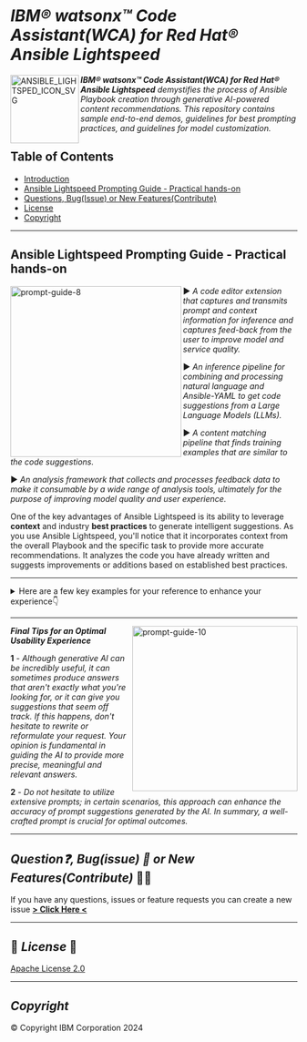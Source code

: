 # _IBM® watsonx™ Code Assistant(WCA) for Red Hat® Ansible Lightspeed_

<img src="https://github.com/user-attachments/assets/4b415ea3-a605-4cd7-896e-ccb3eb9743c1" width="120" align="left" alt="ANSIBLE_LIGHTSPED_ICON_SVG">

_**IBM® watsonx™ Code Assistant(WCA) for Red Hat® Ansible Lightspeed** demystifies the process of Ansible Playbook creation through generative AI-powered content recommendations. This repository contains sample end-to-end demos, guidelines for best prompting practices, and guidelines for model customization._

## Table of Contents

- [Introduction](#table-of-contents)
- [Ansible Lightspeed Prompting Guide - Practical hands-on](#ansible-lightspeed-prompting-guide---practical-hands-on)
- [Questions, Bug(Issue) or New Features(Contribute)](#question-bugissue--or-new-featurescontribute-️)
- [License](#-license-)
- [Copyright](#copyright)

---

## **Ansible Lightspeed Prompting Guide - Practical hands-on**

<img src="https://github.com/user-attachments/assets/d44d99e9-8d0b-42f8-a0af-639145e79839" width="300" align="left" alt="prompt-guide-8">
  
▶️ _A code editor extension that captures and transmits prompt and context information for inference and captures feed-back from the user to improve model and service quality._

▶️ _An inference pipeline for combining and processing natural language and Ansible-YAML to get code suggestions from a Large Language Models (LLMs)._

▶️ _A content matching pipeline that finds training examples that are similar to the code suggestions._

▶️ _An analysis framework that collects and processes feedback data to make it consumable by a wide range of analysis tools, ultimately for the purpose of improving model quality and user experience._

One of the key advantages of Ansible Lightspeed is its ability to leverage **context** and industry **best practices** to generate intelligent suggestions. As you use Ansible Lightspeed, you'll notice that it incorporates context from the overall Playbook and the specific task to provide more accurate recommendations. It analyzes the code you have already written and suggests improvements or additions based on established best practices.

---

<details>
  <summary>Here are a few key examples for your reference to enhance your experience👇</summary>

  <details>
    <summary>1. The clearer your Ansible task description, the better the inline prompt suggestions.</summary>

    - name: Ensure the RPM package [yum-utils] is installed on RHEL Linux servers
      # Content suggestion provided by Ansible Lightspeed
      when: ansible_os_family == "RedHat"
      ansible.builtin.package:
        name: yum-utils
        state: present

    - name: Execute command needs-restarting -r to check if reboot is required
      # Content suggestion provided by Ansible Lightspeed
      ansible.builtin.command: needs-restarting -r
      register: reboot_required_result
      changed_when: false
      failed_when: false

  </details> <!-- End of nested collapsible section 1 -->

  <details>
    <summary>2. Provide as much detail as possible in the task description, especially when copying/moving source and destination locations.</summary>

    - name: Copy chroot_tasks.j2 to dest as chroot_tasks.sh on remote host(s)
      # Content suggestion provided by Ansible Lightspeed
      ansible.builtin.template:
        src: chroot_tasks.j2
        dest: /tmp/chroot_tasks.sh
        mode: '0755'
        owner: root
        group: root

  </details> <!-- End of nested collapsible section 2 -->

  <details>
    <summary>3. If you require an item to be present at its destination, you essentially need to command its placement there.</summary>

    - name: Ensure /var/tmp/ansible is in place
      # Content suggestion provided by Ansible Lightspeed
      ansible.builtin.file:
        path: /var/tmp/ansible
        state: directory
        mode: '0755'

  </details> <!-- End of nested collapsible section 3 -->

  <details>
    <summary>4. If the suggestions or prompts don't return with the desired variable name, you can accept the suggestions and subsequently modify the variable name as usual.</summary>

    - name: Copy httpd.conf.j2 template to /etc/httpd/conf/
      # Content suggestion provided by Ansible Lightspeed
      ansible.builtin.template:
        src: httpd.conf.j2
        dest: /etc/httpd/conf/httpd.conf
        mode: '0644'
        owner: root
        group: root

  </details> <!-- End of nested collapsible section 4 -->

  <details>
    <summary>5. Take the opportunity to create tasks with register data that was generated in the previous task.</summary>

    - name: "Get subscription status - Check if the system is already registered"
      # Content suggestion provided by Ansible Lightspeed
      ansible.builtin.command: subscription-manager status
      register: subscription_status
      changed_when: false
      failed_when: false

  </details> <!-- End of nested collapsible section 5 -->

  <details>
    <summary>6. Ensure that if you require variables to be populated with values from previously filled variables, you declare this in the vars file and specify it in the Task description field.</summary>

    vars:
        oscap_rhel_pkgs:
          - openscap
          - openscap-scanner
          - openscap-utils
          - scap-security-guide
          - mailx

    - name: Ensure OpenSCAP RPM Packages are installed for {{ oscap_rhel_pkgs }}
      # Content suggestion provided by Ansible Lightspeed
      ansible.builtin.package:
        name: "{{ oscap_rhel_pkgs }}"
        state: present

  </details> <!-- End of nested collapsible section 6 -->

  <details>
    <summary>7. To automatically fill a service or content with a value from a variable, specify this requirement clearly in the task description.</summary>

    vars:
        welcome_note: "Welcome to Demo Web Server"

    - name: Create new file /var/www/html/index.html with content of var welcome_note
      # Content suggestion provided by Ansible Lightspeed
      ansible.builtin.copy:
        content: "{{ welcome_note }}"
        dest: /var/www/html/index.html

  </details> <!-- End of nested collapsible section 7 -->

  <details>
    <summary>8. Ensure that clear and objective specifications are provided, especially when certain conditions must be met for a task to be completed, as commonly utilized in the `when:` condition.</summary>

    - name: Inserts/replaces the openat rule in /etc/audit/audit.rules when on x86_64
      # Content suggestion provided by Ansible Lightspeed
      ansible.builtin.lineinfile:
        path: /etc/audit/audit.rules
        regexp: '^.*openat.*'
        line: '-a always,exit -F arch=b64 -S openat'
        state: present
      when: ansible_architecture == "x86_64"

  </details> <!-- End of nested collapsible section 8 -->

  <details>
    <summary>9. If any inline suggestions don't come up with the variable name you want, instead of accepting it and then changing the name of that variable, you can try changing the task name, there are several synonyms or alternative phrases that you can use it.</summary>

    - name: Print the upgrade_inhibited var
      ansible.builtin.debug:
        msg: "{{ _msg_ }}"

  </details> <!-- End of nested collapsible section 9 -->

  <details>
    <summary>10. If you want to use values in a variable, you can call it in a few ways calling `{{ <VARIABLE_NAME> }}`, `var`, `variable` and so on...</summary>

    - name: Start and enable {{ wordpress_app }} services
      # Content suggestion provided by Ansible Lightspeed
      ansible.builtin.service:
        name: "{{ item }}"
        state: started
        enabled: true
      loop:
        - "{{ wordpress_app }}"

  </details> <!-- End of nested collapsible section 10 -->

  <details>
    <summary>11. Previously highlighted, generative AI demonstrates robust contextual understanding. Consequently, when addressing specific tasks or activities, the AI adeptly maintains and adheres to established contextual parameters.</summary>

    - name: Check if /var/lib/pgsql/data exists
      # Content suggestion provided by Ansible Lightspeed
      ansible.builtin.stat:
        path: /var/lib/pgsql/data
      register: var_lib_pgsql_data

    - name: End play if /var/lib/psql/data does not exist
      # Content suggestion provided by Ansible Lightspeed
      ansible.builtin.meta: end_play
      when: not var_lib_pgsql_data.stat.exists

    - name: Take a Backup of file /var/lib/pgsql/data
      # Content suggestion provided by Ansible Lightspeed
      ansible.builtin.copy:
        src: /var/lib/pgsql/data
        dest: /var/lib/pgsql/data.bak
        remote_src: true

    - name: Remove the file /var/lib/pgsql/data after backup
      # Content suggestion provided by Ansible Lightspeed
      ansible.builtin.file:
        path: /var/lib/pgsql/data
        state: absent

    - name: Get all mountpoints with noexec option
      # Content suggestion provided by Ansible Lightspeed
      ansible.builtin.shell: mount | grep noexec
      register: mountpoints

    - name: Remount noexec partitions with exec option if it's found any
      # Content suggestion provided by Ansible Lightspeed
      ansible.posix.mount:
        path: "{{ item }}"
        state: remounted
        src: "{{ item }}"
        fstype: "{{ item }}"p
        opts: exec
      when: mountpoints.stdout | length > 0
      loop: "{{ mountpoints.stdout_lines |flatten(levels=1) }}"

  </details> <!-- End of nested collapsible section 11 -->

  <details>
    <summary>12. If you require the execution of any module or command by the Ansible Controller node, ensure a clear and explicit specification.</summary>

    - name: Send an e-mail with official module using the Ansible controller node without superuser
      # Content suggestion provided by Ansible Lightspeed
      delegate_to: localhost
      community.general.mail:
        host: localhost
        port: 25
        subject: Ansible mail
        to: root
        body: Ansible mail body

    - name: Sending an e-mail only once using the Ansible delegate node {{ bastion_ip }} without superuser
      # Content suggestion provided by Ansible Lightspeed
      community.general.mail:
        host: localhost
        port: 25
        subject: Ansible mail test
        to: root
        from: oliver4@example.com
        body: Ansible mail test body
      delegate_to: "{{ bastion_ip }}"
      become: false
      run_once: true

  </details> <!-- End of nested collapsible section 12 -->

  <details>
    <summary>13. if the prompting suggestions doesn't make sense the Regular expression to find, replace something you can teach the Watsonx Code Assistant to use your regular expression, into the requisite module requested.</summary>

    - name: Find /etc/audit/ file(s) matching ^audit(\.rules|d\.conf)$
      # Content suggestion provided by Ansible Lightspeed
      ansible.builtin.find:
        paths: /etc/audit/
        patterns: audit(\.rules|d\.conf)$
      register: audit_files

    or

    - name: Replace in the /etc/fstab file that matches (.*)cifs(.*)
      # Content suggestion provided by Ansible Lightspeed
      ansible.builtin.replace:
        path: /etc/fstab
        regexp: ^(.*)cifs(.*)
        replace: '#\1cifs\2'


  </details> <!-- End of nested collapsible section 13 -->

</details> <!-- End of top-level collapsible section -->

---

<img src="https://github.com/user-attachments/assets/6ac1505e-ac0a-4cf8-bf8f-74cb78a4e9ca" width="290" align="right" alt="prompt-guide-10">

**_Final Tips for an Optimal Usability Experience_**

**1** - _Although generative AI can be incredibly useful, it can sometimes produce answers that aren't exactly what you're looking for, or it can give you suggestions that seem off track. If this happens, don't hesitate to rewrite or reformulate your request. Your opinion is fundamental in guiding the AI to provide more precise, meaningful and relevant answers._

**2** - _Do not hesitate to utilize extensive prompts; in certain scenarios, this approach can enhance the accuracy of prompt suggestions generated by the AI. In summary, a well-crafted prompt is crucial for optimal outcomes._

---

## **_Question❓, Bug(issue) 🐛 or New Features(Contribute)_** 🙋‍♂️

<!-- Questions can be useful but optional, this gives you a place to say, "This is how to contact this project maintainers or create PRs -->
If you have any questions, issues or feature requests you can create a new issue [**> Click Here <**](https://github.com/IBM/watsonx-code-assistant-for-ansible/issues/)

---

## 📝 **_License_** 📝

[Apache License 2.0](http://www.apache.org/licenses/)

---

## **_Copyright_**

©️ Copyright IBM Corporation 2024
